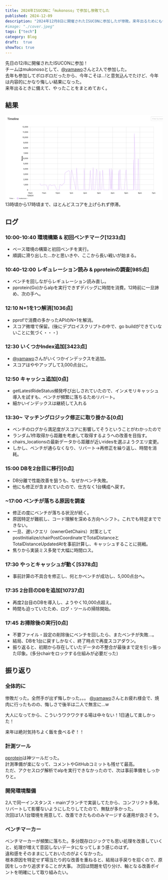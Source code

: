 ```yaml
---
title: 2024年ISUCONに「mukonoso」で参加し惨敗でした  
published: 2024-12-09  
description: "2024年12月8日に開催されたISUCONに参加したが惨敗。来年出るためにも備忘録を残す"  
#image: "./cover.jpeg"  
tags: ["tech"]  
category: Blog  
draft:  true 
showToc: true  
---
```


先日の12/8に開催されたISUCONに参加！  
チームはmukonosoとして、[@yamawo](https://x.com/yamawo_123)さんと2人で参加した。  
去年も参加してボロボロだったから、今年こそは…!と意気込んでたけど、今年は内容的にかなり悔しい結果になった。  
来年出るときに備えて、やったことをまとめておく。


<!-- toc -->


## 結果
![](result.png)  
13時頃から17時頃まで、ほとんどスコアを上げられず停滞。

## ログ
### 10:00-10:40 環境構築 & 初回ベンチマーク[1233点]
- ベース環境の構築と初回ベンチを実行。
- 順調に滑り出した…かと思いきや、ここから長い戦いが始まる。

### 10:40-12:00 レギュレーション読み & pproteinの調査[985点]
- ベンチを回しながらレギュレーション読み直し。
- pprotein(Go)からalpを実行できずデバッグに時間を消費。12時前に一旦諦め、次の手へ。

### 12:10 N+1を1つ解消[1036点]
- pprofで消費の多かったAPIのN+1を解消。
- スコア微増で保留。(後にデプロイスクリプトの中で、go buildができていないことに気づく・・・)

### 12:30 いくつかIndex追加[3423点]
- [@yamawo](https://x.com/yamawo_123)さんがいくつかインデックスを追加。
- スコアはややアップして3,000点台に。

### 12:50 キャッシュ追加[0点]
- getLatestRideStatus頻発呼び出しされていたので、インメモリキャッシュ導入を試すも、ベンチが頻繁に落ちるためリバート。
- 細かいインデックスは継続して入れる

### 13:30~ マッチングロジック修正に取り掛かる[0点]
- ベンチのログから満足度がスコアに影響してそうということがわかったので
- ランダム1件取得から距離を考慮して取得するようへの改善を目指す。
- chairs_locationsの最新データから距離が近いridesを選ぶようクエリ変更。
- しかし、ベンチが通らなくなり、リバート→再修正を繰り返し、時間を消耗。

### 15:00 DBを2台目に移行[0点]
- DB分離で性能改善を狙うも、なぜかベンチ失敗。
- 他にも修正が含まれていたので、仕方なく1台構成へ戻す。

### ~17:00 ベンチが落ちる原因を調査
- 修正の度にベンチが落ちる状況が続く。
- 原因特定が難航し、コード理解を深める方向へシフト。これでも特定までできない。
- 一旦、遅いクエリ（ownerGetChairs）対策としてpostInitialize/chairPostCoordinateでTotalDistanceとTotalDistanceUpdatedAtを事前計算し、キャッシュすることに挑戦。
- 焦りから実装ミス多発で大幅に時間ロス。

### 17:30 やっとキャッシュが動く[5378点]
- 事前計算の不具合を修正し、何とかベンチが成功し、5,000点台へ。

### 17:35 2台目のDBを追加[10737点]
- 再度2台目のDBを導入し、ようやく10,000点超え。
- 時間も迫っていたため、ログ・ツールの掃除開始。

### 17:45 お掃除後の実行[0点]
- 不要ファイル・設定の削除後にベンチを回したら、またベンチが失敗…。
- 結局、DBを1台に戻すしかなく、終了時点で再度スコアダウン。
- 振り返ると、初期から存在していたデータの不整合が最後まで足を引っ張った印象。(多分chairをロックする仕組みが必要だった)


## 振り返り
### 全体的に
惨敗だった。全然手が出ず悔しかった。。。
[@yamawo](https://x.com/yamawo_123)さんとお疲れ様会で、焼肉に行ったものの、悔しさで後半は二人で無言に…w

大人になってから、こういうワクワクする場は中々ない！1日通して楽しかった！

来年は絶対気持ちよく飯を食べるぞ！！

### 計測ツール
[pprotein](https://github.com/kaz/pprotein)は神ツールだった。  
計測準備が楽になって、コメントやGitHubコミットも残せて最高。  
ただ、アクセスログ解析でalpを実行できなかったので、次は事前準備をしっかりと。

### 開発環境整備
2人で同一インスタンス・mainブランチで実装してたから、コンフリクト多発。リバートして影響ないようにしたりしてたので、無駄が多かった。  
次回は1人1台環境を用意して、改善できたもののみマージする運用が良さそう。

### ベンチマーカー
ベンチマーカーが頻繁に落ちた。多分既存ロジックでも思い処理を改善していくと、処理が増えて意図しないデータになってしまう感じのはず。  
違和感をそのままにしておいたのがよくなかった。   
根本原因を特定せず場当たり的な改善を重ねると、結局は手戻りを招くので、原因をしっかり追求することが大事。
次回は問題を切り分け、軸となる改善ポイントを明確にして取り組みたい。
